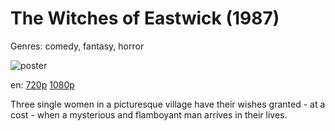 # The Witches of Eastwick (1987)

Genres: comedy, fantasy, horror

![poster](http://image.tmdb.org/t/p/w500/xWgLpOuX8PRCpVRQEddb4rMknmx.jpg)

en:
  [720p](magnet:?xt=urn:btih:A65731EF277782CFD9D88136A80744D9071D9F6A&tr=udp://glotorrents.pw:6969/announce&tr=udp://tracker.opentrackr.org:1337/announce&tr=udp://torrent.gresille.org:80/announce&tr=udp://tracker.openbittorrent.com:80&tr=udp://tracker.coppersurfer.tk:6969&tr=udp://tracker.leechers-paradise.org:6969&tr=udp://p4p.arenabg.ch:1337&tr=udp://tracker.internetwarriors.net:1337)
  [1080p](magnet:?xt=urn:btih:0B4C85FF792ACA071A0ECA396E88A5C9D20B2B7B&tr=udp://glotorrents.pw:6969/announce&tr=udp://tracker.opentrackr.org:1337/announce&tr=udp://torrent.gresille.org:80/announce&tr=udp://tracker.openbittorrent.com:80&tr=udp://tracker.coppersurfer.tk:6969&tr=udp://tracker.leechers-paradise.org:6969&tr=udp://p4p.arenabg.ch:1337&tr=udp://tracker.internetwarriors.net:1337)
  


Three single women in a picturesque village have their wishes granted - at a cost - when a mysterious and flamboyant man arrives in their lives.